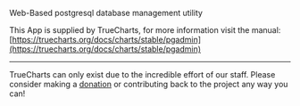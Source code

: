 Web-Based postgresql database management utility

This App is supplied by TrueCharts, for more information visit the manual: [https://truecharts.org/docs/charts/stable/pgadmin](https://truecharts.org/docs/charts/stable/pgadmin)

---

TrueCharts can only exist due to the incredible effort of our staff.
Please consider making a [donation](https://truecharts.org/docs/about/sponsor) or contributing back to the project any way you can!

